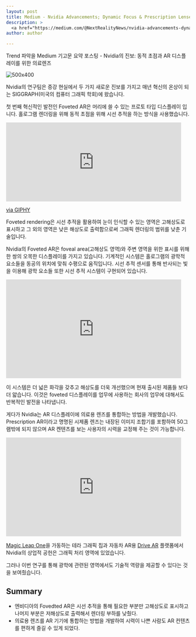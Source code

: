 ```yaml
---
layout: post
title: Medium - Nvidia Advancements; Dynamic Focus & Prescription Lenses for AR Displays projects
description: >
  <a href="https://medium.com/@NextRealityNews/nvidia-advancements-dynamic-focus-prescription-lenses-for-ar-displays-10e407846466">원문 - Next Reality</a>
author: author

---
```


Trend 파악을 Medium 기고문 요약 포스팅 - Nvidia의 진보: 동적 초점과 AR 디스플레이를 위한 의료렌즈

![500x400](https://miro.medium.com/max/2560/1*z1zjx85yUnjFmX2sOw5yDg.jpeg)

Nvidia의 연구팀은 증강 현실에서 두 가지 새로운 진보를 가지고 매년 혁신의 온상이 되는 SIGGRAPH(미국의 컴퓨터 그래픽 학회)에 왔습니다.

첫 번째 혁신적인 발전인 <a href="https://research.nvidia.com/publication/2019-07_Foveated-AR%3A-Dynamically-Foveated?source=post_page---------------------------"></a>Foveted AR은 머리에 쓸 수 있는 프로토 타입 디스플레이 입니다. 홀로그램 렌더링을 위해 동적 초점을 위해 시선 추적을 하는 방식을 사용했습니다.

<iframe src="https://giphy.com/embed/Mch6OsoMHs9S1Yvuey" width="480" height="216" frameBorder="0" class="giphy-embed" allowFullScreen></iframe><p><a href="https://giphy.com/gifs/Mch6OsoMHs9S1Yvuey">via GIPHY</a></p>

Foveted rendering은 시선 추적을 활용하여 눈이 인식할 수 있는 영역은 고해상도로 표시하고 그 외의 영역은 낮은 해상도로 출력함으로써 그래픽 렌더링의 범위를 낮춘 기술입니다.

Nvidia의 Foveted AR은 foveal area(고해상도 영역)와 주변 영역을 위한 표시를 위해 한 쌍의 오목한 디스플레이를 가지고 있습니다. 기계적인 시스템은 홀로그램의 광학적 요소들을 동공의 위치에 맞춰 수평으로 움직입니다. 시선 추적 센서를 통해 반사되는 빛을 이용해 광학 요소들 또한 시선 추적 시스템이 구현되어 있습니다.

<iframe width="480" height="270" src="https://www.youtube.com/embed/IknBUoRGUkM" frameborder="0" allow="accelerometer; autoplay; encrypted-media; gyroscope; picture-in-picture" allowfullscreen></iframe>

이 시스템은 더 넓은 화각을 갖추고 해상도를 더욱 개선했으며 현재 출시된 제품들 보다 더 얇습니다. 이것은 foveted 디스플레이를 업무에 사용하는 회사의 업무에 대해서도 반복적인 발전을 나타냅니다.

게다가 Nvidia는 AR 디스플레이에 의료용 렌즈를 통합하는 방법을 개발했습니다. Prescription AR이라고 명명된 시제품 렌즈는 내장된 이미지 조합기를 포함하여 50그램밖에 되지 않으며 AR 켄텐츠를 보는 사용자의 시력을 교정해 주는 것이 가능합니다.

<iframe width="480" height="270" src="https://www.youtube.com/embed/4JnO6X0PQ4E" frameborder="0" allow="accelerometer; autoplay; encrypted-media; gyroscope; picture-in-picture" allowfullscreen></iframe>

<a href="https://magic-leap.reality.news/news/creator-portal-confirms-magic-leap-one-runs-nvidia-tegra-chip-0183583/?source=post_page---------------------------">Magic Leap One</a>을 가동하는 테라 그래픽 칩과 자동차 AR용 <a href="https://augmented.reality.news/news/nvidia-accelerates-augmented-reality-for-cars-with-drive-ar-platform-for-automakers-0182053/?source=post_page---------------------------">Drive AR</a> 플랫폼에서 Nvidia의 상업적 공헌은 그래픽 처리 영역에 있었습니다.

그러나 이번 연구를 통해 광학에 관련된 영역에서도 기술적 역량을 제공할 수 있다는 것을 보여줬습니다.

## Summary
* 엔비디아의 Fovedted AR은 시선 추적을 통해 필요한 부분만 고해상도로 표시하고 나머지 부분은 저해상도로 출력해서 렌더링 부하를 낮췄다.
* 의료용 렌즈를 AR 기기에 통합하는 방법을 개발하여 시력이 나쁜 사람도 AR 컨텐츠를 편하게 즐길 수 있게 되었다.
